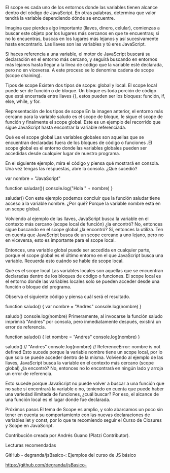 El scope es cada uno de los entornos donde las variables tienen alcance dentro del código de JavaScript. En otras palabras, determina que valor tendrá la variable dependiendo dónde se encuentre.

Imagina que pierdes algo importante (llaves, dinero, celular), comienzas a buscar este objeto por los lugares más cercanos en que te encuentras; si no lo encuentras, buscas en los lugares más lejanos y así sucesivamente hasta encontrarlo. Las llaves son las variables y tú eres JavaScript.

Si haces referencia a una variable, el motor de JavaScript buscará su declaración en el entorno más cercano, y seguirá buscando en entornos más lejanos hasta llegar a la línea de código que la variable esté declarada, pero no en viceversa. A este proceso se lo denomina cadena de scope (scope chaining).

Tipos de scope
Existen dos tipos de scope: global y local. El scope local puede ser de función o de bloque. Un bloque es toda porción de código que está encerrada entre llaves {}, estos pueden ser los bloques: función, if, else, while, y for.

Representación de los tipos de scope
En la imagen anterior, el entorno más cercano para la variable saludo es el scope de bloque, le sigue el scope de función y finalmente el scope global. Este es un ejemplo del recorrido que sigue JavaScript hasta encontrar la variable referenciada.

Qué es el scope global
Las variables globales son aquellas que se encuentran declaradas fuera de los bloques de código o funciones .El scope global es el entorno donde las variables globales pueden ser accedidas desde cualquier lugar de nuestro programa.

En el siguiente ejemplo, mira el código y piensa qué mostrará en consola. Una vez tengas las respuestas, abre la consola. ¿Qué sucedió?

var nombre = "JavaScript"

function saludar(){
    console.log("Hola " + nombre)
}

saludar()
Con este ejemplo podemos concluir que la función saludar tiene acceso a la variable nombre. ¿Por qué? Porque la variable nombre está en un scope global.

Volviendo al ejemplo de las llaves, JavaScript busca la variable en el contexto más cercano (scope local de función) ¿la encontró? No, entonces sigue buscando en el scope global ¿la encontró? Sí, entonces la utiliza. Ten en cuenta que JavaScript busca de un scope cercano a uno lejano, pero no en viceversa, esto es importante para el scope local.

Entonces, una variable global puede ser accedida en cualquier parte, porque el scope global es el último entorno en el que JavaScript busca una variable. Recuerda esto cuándo se hable de scope local.

Qué es el scope local
Las variables locales son aquellas que se encuentran declaradas dentro de los bloques de código o funciones. El scope local es el entorno donde las variables locales solo se pueden acceder desde una función o bloque del programa.

Observa el siguiente código y piensa cuál será el resultado.

function saludo() {
    var nombre = "Andres"
    console.log(nombre)
}

saludo()
console.log(nombre)
Primeramente, al invocarse la función saludo imprimirá "Andres" por consola, pero inmediatamente después, existirá un error de referencia.

function saludo() {
    let nombre = "Andres"
    console.log(nombre)
}

saludo() // "Andres"
console.log(nombre) // ReferenceError: nombre is not defined
Esto sucede porque la variable nombre tiene un scope local, por lo que solo se puede acceder dentro de la misma. Volviendo al ejemplo de las llaves, JavaScript busca la variable en el contexto más cercano (scope global) ¿la encontró? No, entonces no lo encontrará en ningún lado y arroja un error de referencia.

Esto sucede porque JavaScript no puede volver a buscar a una función que no sabe si encontrará la variable o no, teniendo en cuenta que puede haber una variedad ilimitada de funciones, ¿cuál buscar? Por eso, el alcance de una función local es el lugar donde fue declarada.

Próximos pasos
El tema de Scope es amplio, y solo abarcamos un poco sin tener en cuenta su comportamiento con las nuevas declaraciones de variables let y const, por lo que te recomiendo seguir el Curso de Closures y Scope en JavaScript.

Contribución creada por Andrés Guano (Platzi Contributor).

Lecturas recomendadas

GitHub - degranda/jsBasico-: Ejemplos del curso de JS básico

https://github.com/degranda/jsBasico-

